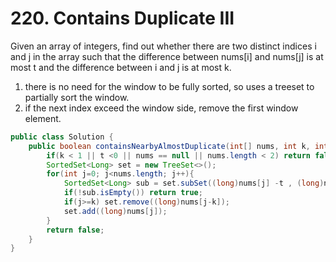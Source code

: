 # 220. Contains Duplicate III

Given an array of integers, find out whether there are two distinct indices i and j in the array such that the difference between nums[i] and nums[j] is at most t and the difference between i and j is at most k.

1. there is no need for the window to be fully sorted, so uses a treeset to partially sort the window.
2. if the next index exceed the window side, remove the first window element.


```java
public class Solution {
    public boolean containsNearbyAlmostDuplicate(int[] nums, int k, int t) {
        if(k < 1 || t <0 || nums == null || nums.length < 2) return false;
        SortedSet<Long> set = new TreeSet<>();
        for(int j=0; j<nums.length; j++){
            SortedSet<Long> sub = set.subSet((long)nums[j] -t , (long)nums[j] + t+1);
            if(!sub.isEmpty()) return true;   
            if(j>=k) set.remove((long)nums[j-k]);
            set.add((long)nums[j]);
        }
        return false;
    }
}
```
